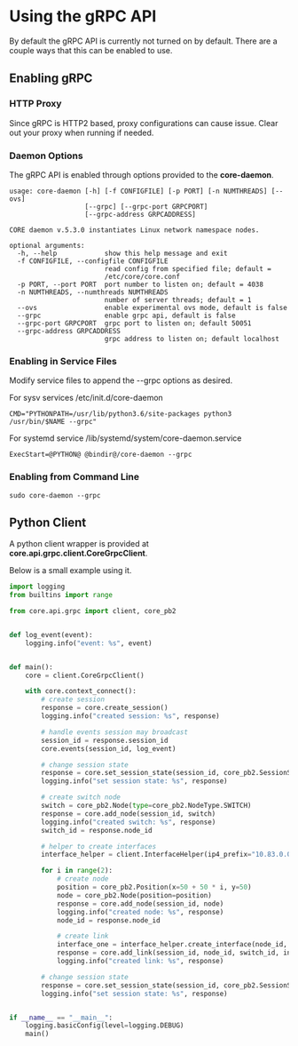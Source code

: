 # Using the gRPC API

By default the gRPC API is currently not turned on by default. There are a couple ways that this can be enabled
to use.

## Enabling gRPC

### HTTP Proxy

Since gRPC is HTTP2 based, proxy configurations can cause issue. Clear out your proxy when running if needed.

### Daemon Options

The gRPC API is enabled through options provided to the **core-daemon**.

```shell
usage: core-daemon [-h] [-f CONFIGFILE] [-p PORT] [-n NUMTHREADS] [--ovs]
                   [--grpc] [--grpc-port GRPCPORT]
                   [--grpc-address GRPCADDRESS]

CORE daemon v.5.3.0 instantiates Linux network namespace nodes.

optional arguments:
  -h, --help            show this help message and exit
  -f CONFIGFILE, --configfile CONFIGFILE
                        read config from specified file; default =
                        /etc/core/core.conf
  -p PORT, --port PORT  port number to listen on; default = 4038
  -n NUMTHREADS, --numthreads NUMTHREADS
                        number of server threads; default = 1
  --ovs                 enable experimental ovs mode, default is false
  --grpc                enable grpc api, default is false
  --grpc-port GRPCPORT  grpc port to listen on; default 50051
  --grpc-address GRPCADDRESS
                        grpc address to listen on; default localhost
```

### Enabling in Service Files

Modify service files to append the --grpc options as desired.

For sysv services /etc/init.d/core-daemon
```shell
CMD="PYTHONPATH=/usr/lib/python3.6/site-packages python3 /usr/bin/$NAME --grpc"
```

For systemd service /lib/systemd/system/core-daemon.service
```shell
ExecStart=@PYTHON@ @bindir@/core-daemon --grpc
```

### Enabling from Command Line

```shell
sudo core-daemon --grpc
```

## Python Client

A python client wrapper is provided at **core.api.grpc.client.CoreGrpcClient**.

Below is a small example using it.

```python
import logging
from builtins import range

from core.api.grpc import client, core_pb2


def log_event(event):
    logging.info("event: %s", event)


def main():
    core = client.CoreGrpcClient()

    with core.context_connect():
        # create session
        response = core.create_session()
        logging.info("created session: %s", response)

        # handle events session may broadcast
        session_id = response.session_id
        core.events(session_id, log_event)

        # change session state
        response = core.set_session_state(session_id, core_pb2.SessionState.CONFIGURATION)
        logging.info("set session state: %s", response)

        # create switch node
        switch = core_pb2.Node(type=core_pb2.NodeType.SWITCH)
        response = core.add_node(session_id, switch)
        logging.info("created switch: %s", response)
        switch_id = response.node_id

        # helper to create interfaces
        interface_helper = client.InterfaceHelper(ip4_prefix="10.83.0.0/16")

        for i in range(2):
            # create node
            position = core_pb2.Position(x=50 + 50 * i, y=50)
            node = core_pb2.Node(position=position)
            response = core.add_node(session_id, node)
            logging.info("created node: %s", response)
            node_id = response.node_id

            # create link
            interface_one = interface_helper.create_interface(node_id, 0)
            response = core.add_link(session_id, node_id, switch_id, interface_one)
            logging.info("created link: %s", response)

        # change session state
        response = core.set_session_state(session_id, core_pb2.SessionState.INSTANTIATION)
        logging.info("set session state: %s", response)


if __name__ == "__main__":
    logging.basicConfig(level=logging.DEBUG)
    main()
```
